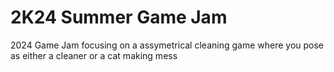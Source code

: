 # 2K24 Summer Game Jam
 2024 Game Jam focusing on a assymetrical cleaning game where you pose as either a cleaner or a cat making mess
